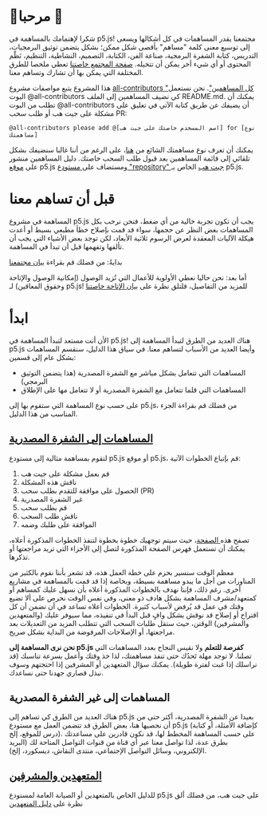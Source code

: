 # 🌸مرحبا 🌺
شكرا لإهتمامك بالمساهمة في p5.js! مجتمعنا يقدر المساهمات في كل أشكالها ويسعى إلى توسيع معنى كلمة "مساهم" بأقصى شكل ممكن؛ بشكل يتضمن توثيق البرمجيات، التدريس، كتابة الشفرة البرمجية، صناعة الفن، الكتابة، التصميم، النشاطية، التنظيم، نَظْم المحتوى أو أي شيء أخر يمكن أن تتخيله. [صفحة المجتمع خاصتنا](https://p5js.org/community/#contribute) تعطي ملخصا للطرق المختلفة التي يمكن بها أن تشارك وتساهم معنا. 

هذا المشروع يتبع مواصفات مشروع [all-contributors "كل المساهمين"](https://github.com/kentcdodds/all-contributors). نحن نستعمل البوت  @all-contributors كي نضيف المساهمين إلى الملف README.md. يمكنك أن تطلب من البوت  @all-contributors أن يضيفك عن طريق كتابة الآتي في تعليق على مشكلة على جيت هب أو طلب سحب PR: 
```
@all-contributors please add @[اسم المسخدم خاصتك على جيت هب] for [نوع مساهمتك]
```
يمكنك أن تعرف نوع مساهمتك الشائع من [هنا](https://allcontributors.org/docs/en/emoji-key)، على الرغم من أننا غالبا سنضيفك بشكل تلقائي إلى قائمة المساهمين بعد قبول طلب السحب خاصتك. دليل المساهمين منشور على [موقع](https://p5js.org/contributor-docs/#/) p5.js ومستضاف على[ مستودع "repository" جيت هب](https://github.com/processing/p5.js/tree/main/contributor_docs) الخاص بـ p5.js.

# قبل أن تساهم معنا
المساهمة في مشروع p5.js  يجب أن تكون تجربة خالية من أي ضغط، فنحن نرحب بكل المساهمات بغض النظر عن حجمها، سواء قد قمت بإصلاح خطأ مطبعي بسيط أو أعدت هيكلة الآليات المعقدة لعرض الرسوم ثلاثية الأبعاد، لكن توجد بعض الأشياء التي يجب أن تألفها وتفهمها قبل أن تبدأ في المساهمة.

بدايةً: من فضلك قم بقراءة [بيان مجتمعنا](https://p5js.org/community/)

أما بعد: نحن حاليا نعطي الأولوية للأعمال التي تُزيد الوصول (إمكانية الوصول والإتاحة وحقوق المعاقين) لـ p5.js! للمزيد من التفاصيل، فلتلق نظرة على [بيان الإتاحة  خاصتنا](./access.md) 

# ابدأ

الأن أنت مستعد لتبدأ المساهمة في p5.js! هناك العديد من الطرق لتبدأ المساهمة إلى p5.js وأيضا العديد من الأسباب لتساهم معنا. في سياق هذا الدليل، سنقسم المساهمات بشكل عام إلى قسمين:

-  المساهمات التي تتعامل بشكل مباشر مع الشفرة المصدرية (هذا يتضمن التوثيق البرمجي)
- المساهمات التي قلما تتعامل مع الشفرة المصدرية أو لا تتعامل مها على الإطلاق 


على حسب نوع المساهمة التي ستقوم بها إلى p5.js، من فضلك قم بقراءة الجزء المناسب من هذا الدليل.

## [المساهمات إلى الشفرة المصدرية](./contributor_guidelines.md)
لتقوم بمساهمة مثالية إلى مستودع p5.js أو موقع p5.js، قم بإتباع الخطوات الآتية: 
1. قم بعمل مشكلة على جيت هب
2. ناقش هذه المشكلة
3. الحصول على موافقة للتقدم بطلب سحب (PR)
4. غير الشفرة المصدرية
5. قم بطلب سحب
6. ناقش طلب السحب
7. الموافقة على طلبك وضمه 

تصفح هذه[ الصفحة](./contributor_guidelines.md)، حيث سيتم توجهيك خطوة بخطوة لتنفذ الخطوات المذكورة أعلاه، يمكنك أن تستعمل فهرس الصفحة المذكورة لتصل إلى الأجزاء التي تريد مراجعتها أو تذكرها.

معظم الوقت سنسير بحزم على خطة العمل هذه، قد تشعر بأننا نقوم بالكثير من المناورات من أجل ما يبدو مساهمة بسيطة، وبخاصة إذا قد قمت بالمساهمة في مشاريع أخرى. رغم ذلك، فإننا نهدف بالخطوات المذكورة أعلاه بأن نسهل عليك كمساهم أو كمتعهد/مشرف المساهمة بشكل هادف ذو معنى، وفي نفس الوقت نحرص على ألا تضيع وقتك في عمل قد يُرفض لأسباب كثيرة. الخطوات أعلاه تساعد في أن نضمن أن كل اقتراح أو إصلاح قد نوقش بشكل وافٍ قبل البدأ في تنفيذه، مما سيوفر عليك (والمتعهدين والمشرفين) الوقتن، حيث ستقل طلبات السحب التي تتطلب المزيد من التعديلات بعد مراجعتها، أو الإصلاحات المرفوضة من البداية بشكل صريح.

**نحن نرى المساهمة إلى p5.js كفرصة للتعلم** ولا نقيس النجاح بعدد المساهمات التي تصلنا. لا توجد مهلة تَحدُك حتى تنفذ مساهمتك، لذا خذ وقتك وأعمل بسرعة تناسبك (قد نراسلك إذا غبت لفترة طويلة). يمكنك سؤال المتعهدين أو المشرفين إذا احتجتهم وسوف نبذل قصاري جهدنا حتى نساعدك.

## المساهمات إلى غير الشفرة المصدرية
هناك العديد من الطرق كي تساهم إلى p5.js بعيدا عن الشفرة المصدرية، أكثر حتى من أن نحصيها هنا، بعض الطرق قد تتضمن العمل مع مستودع p5.js (كإضافة الأمثلة، أو كتابة درس  للموقع، إلخ). على حسب المساهمة المخطط لها، قد نكون قادرين على مساعدتك بطرق عدة، لذا تواصل معنا عبر أي قناة من قنوات التواصل المتاحة لك (البريد الإلكتروني، وسائل التواصل الإجتماعي، منتدى النقاش، ديسكورد، إلخ).

## [المتعهدين والمشرفين](./steward_guidelines.md)

للدليل الخاص بالمتعهدين أو الصيانة العامة لمستودع p5.js على جيت هب، من فضلك ألق نظرة على [دليل المتعهدين](./steward_guidelines.md)


